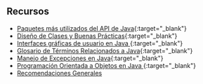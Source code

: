 ## Recursos

* [Paquetes más utilizados del API de Java](ConociendoElAPIJava.pdf){:target="_blank"}
* [Diseño de Clases y Buenas Prácticas](DisenodeClasesyBuenasPracticas.pdf){:target="_blank"}
* [Interfaces gráficas de usuario en Java ](InterfacesGraficasDeUsuario.pdf){:target="_blank"}
* [Glosario de Términos Relacionados a Java](java-glosario.pdf){:target="_blank"}
* [Manejo de Excepciones en Java](ManejodeExcepcionesenJava.pdf){:target="_blank"}
* [Programación Orientada a Objetos en Java ](POOenJava.pdf){:target="_blank"}
* [Recomendaciones Generales](RecomendacionesGenerales.md)
